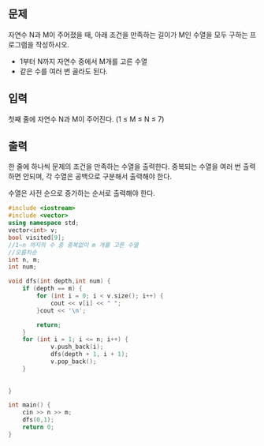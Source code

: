 ## 문제

자연수 N과 M이 주어졌을 때, 아래 조건을 만족하는 길이가 M인 수열을 모두 구하는 프로그램을 작성하시오.

- 1부터 N까지 자연수 중에서 M개를 고른 수열
- 같은 수를 여러 번 골라도 된다.

## 입력

첫째 줄에 자연수 N과 M이 주어진다. (1 ≤ M ≤ N ≤ 7)

## 출력

한 줄에 하나씩 문제의 조건을 만족하는 수열을 출력한다. 중복되는 수열을 여러 번 출력하면 안되며, 각 수열은 공백으로 구분해서 출력해야 한다.

수열은 사전 순으로 증가하는 순서로 출력해야 한다.
```cpp
#include <iostream>
#include <vector>
using namespace std;
vector<int> v;
bool visited[9];
//1~n 까지의 수 중 중복없이 m 개를 고른 수열
//오름차순
int n, m;
int num;

void dfs(int depth,int num) {
	if (depth == m) {
		for (int i = 0; i < v.size(); i++) {
			cout << v[i] << " ";
		}cout << '\n';

		return;
	}
	for (int i = 1; i <= n; i++) {
			v.push_back(i);
			dfs(depth + 1, i + 1);
			v.pop_back();
	}
	
	
}

int main() {
	cin >> n >> m;
	dfs(0,1);
	return 0;
}
```
